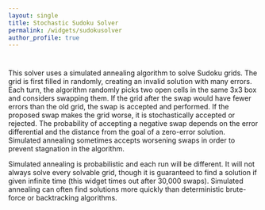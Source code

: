 ```yaml
---
layout: single
title: Stochastic Sudoku Solver
permalink: /widgets/sudokusolver
author_profile: true
---
```


<main>
    <div id="main">
        <script src="https://cdn.jsdelivr.net/gh/psocha/StochasticSudokuSolver/solver.js" type="text/javascript"></script>
        <link rel="stylesheet" type="text/css" href="https://cdn.jsdelivr.net/gh/psocha/StochasticSudokuSolver/solver.css" />
        <div id="stochastic-sudoku-solver" style="margin-bottom:40px;"></div>
        <p>
            This solver uses a simulated annealing algorithm to solve Sudoku grids.
            The grid is first filled in randomly, creating an invalid solution with many errors.
            Each turn, the algorithm randomly picks two open cells in the same 3x3 box and considers swapping them.
            If the grid after the swap would have fewer errors than the old grid, the swap is accepted and performed.
            If the proposed swap makes the grid worse, it is stochastically accepted or rejected.
            The probability of accepting a negative swap depends on the error differential and the distance from the goal of a zero-error solution.
            Simulated annealing sometimes accepts worsening swaps in order to prevent stagnation in the algorithm.
        </p>
        <p>
            Simulated annealing is probabilistic and each run will be different.
            It will not always solve every solvable grid, though it is guaranteed to find a solution if given infinite time (this widget times out after 30,000 swaps).
            Simulated annealing can often find solutions more quickly than deterministic brute-force or backtracking algorithms.
        </p>
    </div>
</main>
